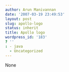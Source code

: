 ```yaml
---
author: Arun Manivannan
date: '2007-03-19 23:49:53'
layout: post
slug: apollo-logo
status: inherit
title: Apollo logo
wordpress_id: '183'
? ''
: - java
  - Uncategorized
---
```


None

